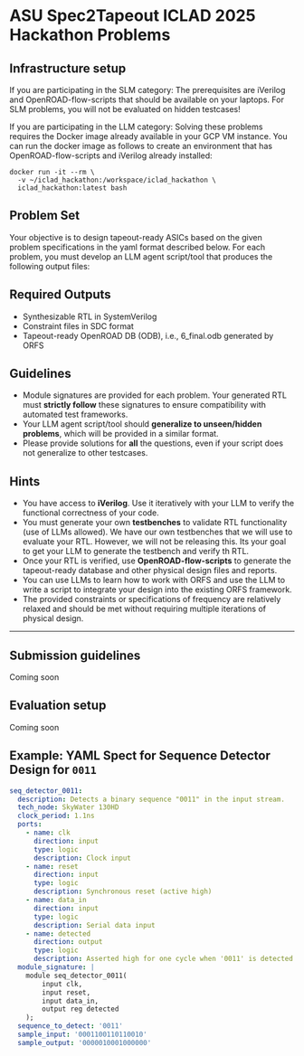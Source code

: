 # ASU Spec2Tapeout ICLAD 2025 Hackathon Problems

## Infrastructure setup

If you are participating in the SLM category: 
The prerequisites are iVerilog and OpenROAD-flow-scripts that should be available on your laptops. For SLM problems, you will not be evaluated on hidden testcases!

If you are participating in the LLM category:
Solving these problems requires the Docker image already available in your GCP VM instance. You can run the docker image as follows to create an environment that has OpenROAD-flow-scripts and iVerilog already installed:

```
docker run -it --rm \
  -v ~/iclad_hackathon:/workspace/iclad_hackathon \
  iclad_hackathon:latest bash
```

## Problem Set

Your objective is to design tapeout-ready ASICs based on the given problem specifications in the yaml format described below. For each problem, you must develop an LLM agent script/tool that produces the following output files:

## Required Outputs

- Synthesizable RTL in SystemVerilog  
- Constraint files in SDC format  
- Tapeout-ready OpenROAD DB (ODB), i.e., 6_final.odb generated by ORFS

## Guidelines

- Module signatures are provided for each problem. Your generated RTL must **strictly follow** these signatures to ensure compatibility with automated test frameworks.  
- Your LLM agent script/tool should **generalize to unseen/hidden problems**, which will be provided in a similar format.  
- Please provide solutions for **all** the questions, even if your script does not generalize to other testcases.  

## Hints

- You have access to **iVerilog**. Use it iteratively with your LLM to verify the functional correctness of your code.  
- You must generate your own **testbenches** to validate RTL functionality (use of LLMs allowed). We have our own testbenches that we will use to evaluate your RTL. However, we will not be releasing this. Its your goal to get your LLM to generate the testbench and verify th RTL. 
- Once your RTL is verified, use **OpenROAD-flow-scripts** to generate the tapeout-ready database and other physical design files and reports.  
- You can use LLMs to learn how to work with ORFS and use the LLM to write a script to integrate your design into the existing ORFS framework.  
- The provided constraints or specifications of frequency are relatively relaxed and should be met without requiring multiple iterations of physical design.  

---

## Submission guidelines

Coming soon

## Evaluation setup

Coming soon


## Example: YAML Spect for Sequence Detector Design for `0011`



```yaml
seq_detector_0011:
  description: Detects a binary sequence "0011" in the input stream.
  tech_node: SkyWater 130HD
  clock_period: 1.1ns
  ports:
    - name: clk
      direction: input
      type: logic
      description: Clock input
    - name: reset
      direction: input
      type: logic
      description: Synchronous reset (active high)
    - name: data_in
      direction: input
      type: logic
      description: Serial data input
    - name: detected
      direction: output
      type: logic
      description: Asserted high for one cycle when '0011' is detected.
  module_signature: |
    module seq_detector_0011(
        input clk,
        input reset,
        input data_in,
        output reg detected
    );
  sequence_to_detect: '0011'
  sample_input: '0001100110110010'
  sample_output: '0000010001000000'

```


